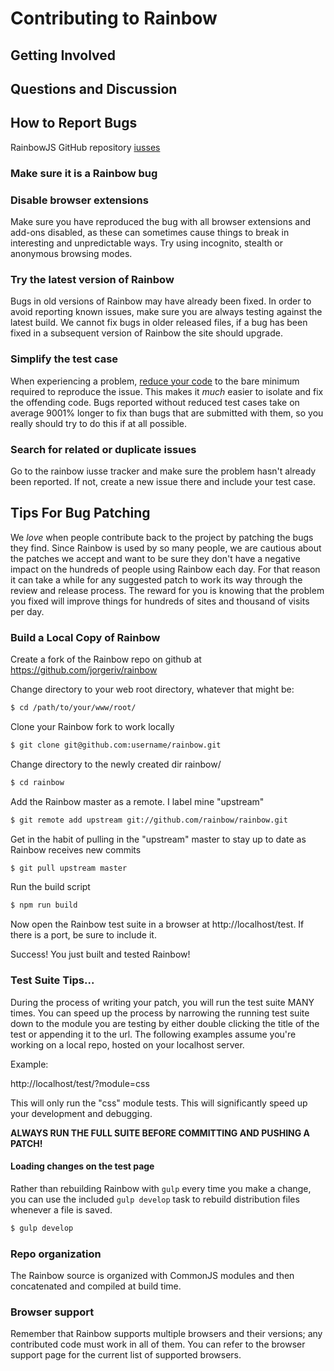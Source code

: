 # Contributing to Rainbow

## Getting Involved

## Questions and Discussion


## How to Report Bugs
RainbowJS GitHub repository [iusses](https://github.com/jorgeriv/RainbowJS/issues)
### Make sure it is a Rainbow bug

### Disable browser extensions

Make sure you have reproduced the bug with all browser extensions and add-ons disabled, as these can sometimes cause things to break in interesting and unpredictable ways. Try using incognito, stealth or anonymous browsing modes.

### Try the latest version of Rainbow

Bugs in old versions of Rainbow may have already been fixed. In order to avoid reporting known issues, make sure you are always testing against the latest build. We cannot fix bugs in older released files, if a bug has been fixed in a subsequent version of Rainbow the site should upgrade.

### Simplify the test case

When experiencing a problem, [reduce your code](https://webkit.org/quality/reduction.html) to the bare minimum required to reproduce the issue. This makes it *much* easier to isolate and fix the offending code. Bugs reported without reduced test cases take on average 9001% longer to fix than bugs that are submitted with them, so you really should try to do this if at all possible.

### Search for related or duplicate issues

Go to the rainbow iusse tracker and make sure the problem hasn't already been reported. If not, create a new issue there and include your test case.


## Tips For Bug Patching

We *love* when people contribute back to the project by patching the bugs they find. Since Rainbow is used by so many people, we are cautious about the patches we accept and want to be sure they don't have a negative impact on the hundreds of people using Rainbow each day. For that reason it can take a while for any suggested patch to work its way through the review and release process. The reward for you is knowing that the problem you fixed will improve things for hundreds of sites and thousand of visits per day.

### Build a Local Copy of Rainbow

Create a fork of the Rainbow repo on github at https://github.com/jorgeriv/rainbow

Change directory to your web root directory, whatever that might be:

```bash
$ cd /path/to/your/www/root/
```

Clone your Rainbow fork to work locally

```bash
$ git clone git@github.com:username/rainbow.git
```

Change directory to the newly created dir rainbow/

```bash
$ cd rainbow
```

Add the Rainbow master as a remote. I label mine "upstream"

```bash
$ git remote add upstream git://github.com/rainbow/rainbow.git
```

Get in the habit of pulling in the "upstream" master to stay up to date as Rainbow receives new commits

```bash
$ git pull upstream master
```

Run the build script

```bash
$ npm run build
```

Now open the Rainbow test suite in a browser at http://localhost/test. If there is a port, be sure to include it.

Success! You just built and tested Rainbow!


### Test Suite Tips...

During the process of writing your patch, you will run the test suite MANY times. You can speed up the process by narrowing the running test suite down to the module you are testing by either double clicking the title of the test or appending it to the url. The following examples assume you're working on a local repo, hosted on your localhost server.

Example:

http://localhost/test/?module=css

This will only run the "css" module tests. This will significantly speed up your development and debugging.

**ALWAYS RUN THE FULL SUITE BEFORE COMMITTING AND PUSHING A PATCH!**


#### Loading changes on the test page

Rather than rebuilding Rainbow with `gulp` every time you make a change, you can use the included `gulp develop` task to rebuild distribution files whenever a file is saved.

```bash
$ gulp develop
```

### Repo organization

The Rainbow source is organized with CommonJS modules and then concatenated and compiled at build time.


### Browser support

Remember that Rainbow supports multiple browsers and their versions; any contributed code must work in all of them. You can refer to the browser support page for the current list of supported browsers.
